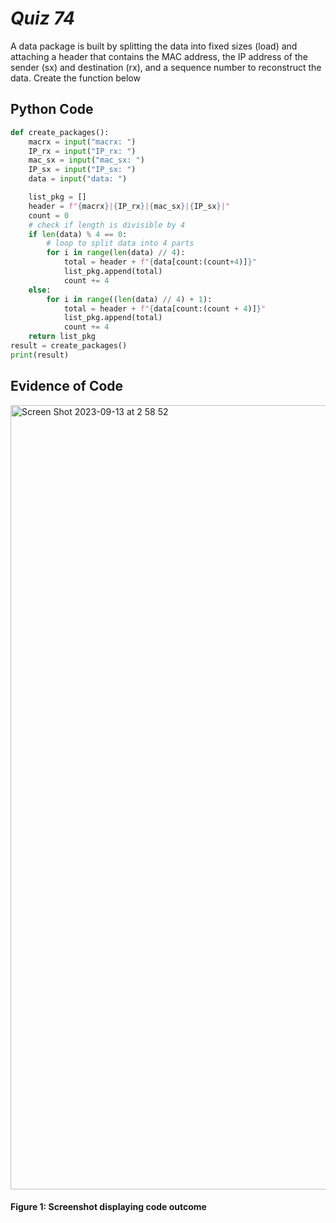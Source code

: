 # *Quiz 74* #
A data package is built by splitting the data into fixed sizes (load) and attaching a header that contains the MAC address, the IP address of the sender (sx) and destination (rx), and a sequence number to reconstruct the data. Create the function below
## Python Code
```.py
def create_packages():
    macrx = input("macrx: ")
    IP_rx = input("IP_rx: ")
    mac_sx = input("mac_sx: ")
    IP_sx = input("IP_sx: ")
    data = input("data: ")

    list_pkg = []
    header = f"{macrx}|{IP_rx}|{mac_sx}|{IP_sx}|"
    count = 0
    # check if length is divisible by 4
    if len(data) % 4 == 0:
        # loop to split data into 4 parts
        for i in range(len(data) // 4):
            total = header + f"{data[count:(count+4)]}"
            list_pkg.append(total)
            count += 4
    else:
        for i in range((len(data) // 4) + 1):
            total = header + f"{data[count:(count + 4)]}"
            list_pkg.append(total)
            count += 4
    return list_pkg
result = create_packages()
print(result)


```

## Evidence of Code

<img width="1255" alt="Screen Shot 2023-09-13 at 2 58 52" src="https://github.com/maytemirabel/year-2/assets/105724334/44665188-f386-4396-86d6-2c8bbd42dfd8">


#### Figure 1: Screenshot displaying code outcome
